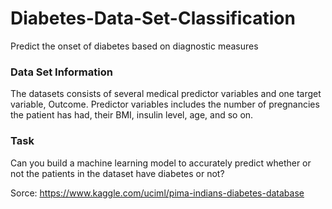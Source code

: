 # Diabetes-Data-Set-Classification
Predict the onset of diabetes based on diagnostic measures

### Data Set Information

The datasets consists of several medical predictor variables and one target variable, Outcome. 
Predictor variables includes the number of pregnancies the patient has had, their BMI, insulin level, age, and so on.

### Task
Can you build a machine learning model to accurately predict whether or not the patients in the dataset have diabetes or not?

Sorce: https://www.kaggle.com/uciml/pima-indians-diabetes-database
